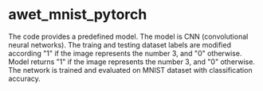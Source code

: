 # awet_mnist_pytorch
 The code provides a predefined model. The  model is CNN (convolutional neural networks). The traing and testing dataset labels are modified according "1" if the image represents the number 3, and "0" otherwise.  Model returns "1" if the image represents the number 3, and "0" otherwise. The network is trained and evaluated on MNIST dataset with classification accuracy. 
